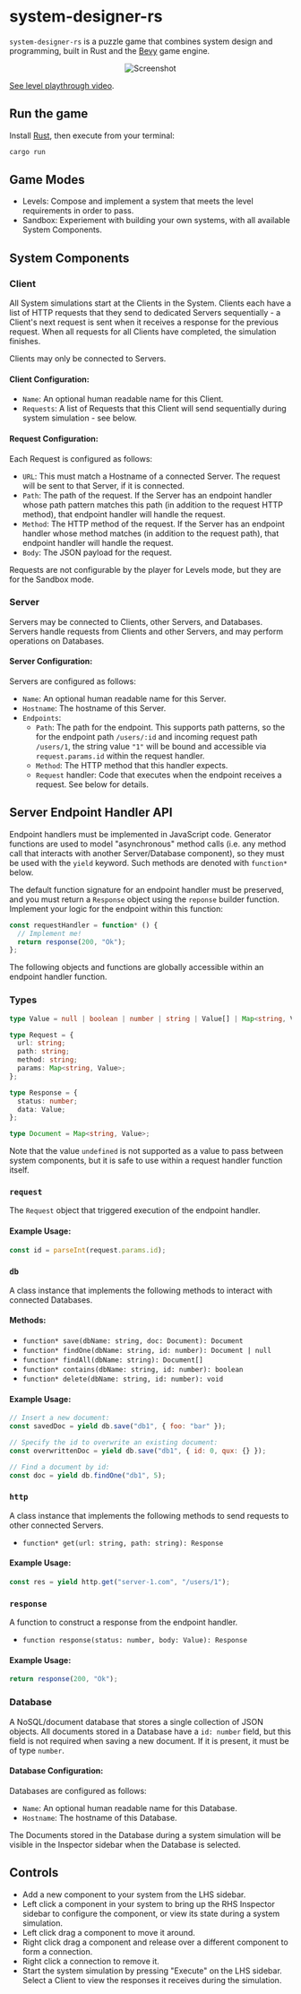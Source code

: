 # system-designer-rs

`system-designer-rs` is a puzzle game that combines system design and programming, built in Rust and the [Bevy](https://bevyengine.org/) game engine.

<p align="center">
  <img src="./docs/level-3-playthrough.png" alt="Screenshot"/>
</p>

[See level playthrough video](https://youtu.be/1Rc2Toke0O8).

## Run the game

Install [Rust](https://www.rust-lang.org/tools/install), then execute from your terminal:

```bash
cargo run
```

## Game Modes

- Levels: Compose and implement a system that meets the level requirements in order to pass.
- Sandbox: Experiement with building your own systems, with all available System Components.

## System Components

### Client

All System simulations start at the Clients in the System. Clients each have a list of HTTP requests that they send to dedicated Servers sequentially - a Client's next request is sent when it receives a response for the previous request. When all requests for all Clients have completed, the simulation finishes.

Clients may only be connected to Servers.

#### Client Configuration:

- `Name`: An optional human readable name for this Client.
- `Requests`: A list of Requests that this Client will send sequentially during system simulation - see below.

#### Request Configuration:

Each Request is configured as follows:

- `URL`: This must match a Hostname of a connected Server. The request will be sent to that Server, if it is connected.
- `Path`: The path of the request. If the Server has an endpoint handler whose path pattern matches this path (in addition to the request HTTP method), that endpoint handler will handle the request.
- `Method`: The HTTP method of the request. If the Server has an endpoint handler whose method matches (in addition to the request path), that endpoint handler will handle the request.
- `Body`: The JSON payload for the request.

Requests are not configurable by the player for Levels mode, but they are for the Sandbox mode.

### Server

Servers may be connected to Clients, other Servers, and Databases. Servers handle requests from Clients and other Servers, and may perform operations on Databases.

#### Server Configuration:

Servers are configured as follows:

- `Name`: An optional human readable name for this Server.
- `Hostname`: The hostname of this Server.
- `Endpoints`:
  - `Path`: The path for the endpoint. This supports path patterns, so the for the endpoint path `/users/:id` and incoming request path `/users/1`, the string value `"1"` will be bound and accessible via `request.params.id` within the request handler.
  - `Method`: The HTTP method that this handler expects.
  - `Request` handler: Code that executes when the endpoint receives a request. See below for details.

## Server Endpoint Handler API

Endpoint handlers must be implemented in JavaScript code. Generator functions are used to model "asynchronous" method calls (i.e. any method call that interacts with another Server/Database component), so they must be used with the `yield` keyword. Such methods are denoted with `function*` below.

The default function signature for an endpoint handler must be preserved, and you must return a `Response` object using the `reponse` builder function. Implement your logic for the endpoint within this function:

```javascript
const requestHandler = function* () {
  // Implement me!
  return response(200, "Ok");
};
```

The following objects and functions are globally accessible within an endpoint handler function.

### Types

```typescript
type Value = null | boolean | number | string | Value[] | Map<string, Value>;

type Request = {
  url: string;
  path: string;
  method: string;
  params: Map<string, Value>;
};

type Response = {
  status: number;
  data: Value;
};

type Document = Map<string, Value>;
```

Note that the value `undefined` is not supported as a value to pass between system components, but it is safe to use within a request handler function itself.

### `request`

The `Request` object that triggered execution of the endpoint handler.

#### Example Usage:

```javascript
const id = parseInt(request.params.id);
```

### `db`

A class instance that implements the following methods to interact with connected Databases.

#### Methods:

- `function* save(dbName: string, doc: Document): Document`
- `function* findOne(dbName: string, id: number): Document | null`
- `function* findAll(dbName: string): Document[]`
- `function* contains(dbName: string, id: number): boolean`
- `function* delete(dbName: string, id: number): void`

#### Example Usage:

```javascript
// Insert a new document:
const savedDoc = yield db.save("db1", { foo: "bar" });

// Specify the id to overwrite an existing document:
const overwrittenDoc = yield db.save("db1", { id: 0, qux: {} });

// Find a document by id:
const doc = yield db.findOne("db1", 5);
```

### `http`

A class instance that implements the following methods to send requests to other connected Servers.

- `function* get(url: string, path: string): Response`

#### Example Usage:

```javascript
const res = yield http.get("server-1.com", "/users/1");
```

### `response`

A function to construct a response from the endpoint handler.

- `function response(status: number, body: Value): Response`

#### Example Usage:

```javascript
return response(200, "Ok");
```

### Database

A NoSQL/document database that stores a single collection of JSON objects. All documents stored in a Database have a `id: number` field, but this field is not required when saving a new document. If it is present, it must be of type `number`.

#### Database Configuration:

Databases are configured as follows:

- `Name`: An optional human readable name for this Database.
- `Hostname`: The hostname of this Database.

The Documents stored in the Database during a system simulation will be visible in the Inspector sidebar when the Database is selected.

## Controls

- Add a new component to your system from the LHS sidebar.
- Left click a component in your system to bring up the RHS Inspector sidebar to configure the component, or view its state during a system simulation.
- Left click drag a component to move it around.
- Right click drag a component and release over a different component to form a connection.
- Right click a connection to remove it.
- Start the system simulation by pressing "Execute" on the LHS sidebar. Select a Client to view the responses it receives during the simulation.
